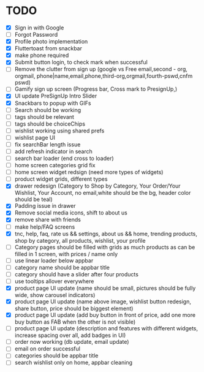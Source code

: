 # TODO
- [x] Sign in with Google
- [ ] Forgot Password
- [x] Profile photo implementation
- [x] Fluttertoast from snackbar
- [x] make phone required
- [x] Submit button login, to check mark when successful
- [ ] Remove the clutter from sign up (google vs Free email,second - org, orgmail, phone|name,email,phone,third-org,orgmail,fourth-pswd,cnfm pswd)
- [ ] Gamify sign up screen (Progress bar, Cross mark to PresignUp,)
- [x] UI update PreSignUp Intro Slider
- [x] Snackbars to popup with GIFs
- [ ] Search should be working
- [ ] tags should be relevant
- [ ] tags should be choiceChips
- [ ] wishlist working using shared prefs
- [ ] wishlist page UI
- [ ] fix searchBar length issue
- [ ] add refresh indicator in search
- [ ] search bar loader (end cross to loader)
- [ ] home screen categories grid fix
- [ ] home screen widget redsign (need more types of widgets)
- [ ] product widget grids, different types
- [x] drawer redesign (Category to Shop by Category, Your Order/Your Wishlist, Your Account, no email,white should be the bg, header color should be teal)
- [x] Padding issue in drawer
- [x] Remove social media icons, shift to about us
- [x] remove share with friends
- [ ] make help/FAQ screens
- [x] tnc, help, faq, rate us && settings, about us && home, trending products, shop by category, all products, wishlist, your profile
- [ ] Category pages should be filled with grids as much products as can be filled in 1 screen, with prices / name only
- [ ] use linear loader below appbar
- [ ] category name should be appbar title
- [ ] category should have a slider after four products
- [ ] use tooltips allover everywhere
- [x] product page UI update (name should be small, pictures should be fully wide, show carousel indicators)
- [x] product page UI update (name above image, wishlist button redesign, share button, price should be biggest element)
- [x] product page UI update (add buy button in front of price, add one more buy button as FAB when the other is not visible)
- [ ] product page UI update (description and features with different widgets, increase spacing over all, add badges in UI)
- [ ] order now working (db update, email update)
- [ ] email on order successful
- [ ] categories should be appbar title
- [ ] search wishlist only on home, appbar cleaning